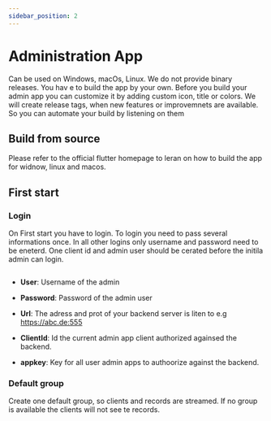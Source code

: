 ```yaml
---
sidebar_position: 2
---
```


# Administration App

Can be used on Windows, macOs, Linux. We do not provide binary releases. You hav e to build the app by your own.
Before you build your admin app you can customize it by adding custom icon, title or colors.
We will create release tags, when new features or improvemnets are available. So you can automate your build by listening on them

## Build from source

Please refer to the official flutter homepage to leran on how to build the app for widnow, linux and macos.

## First start

### Login

On First start you have to login. To login you need to pass several informations once. In all other logins only username and password need to be eneterd.
One client id and admin user should be cerated before the initila admin can login.

<image />

- **User**: Username of the admin
- **Password**: Password of the admin user

- **Url**: The adress and prot of your backend server is liten to e.g https://abc.de:555
- **ClientId**: Id the current admin app client authorized againsed the backend.
- **appkey**: Key for all user admin apps to authoorize against the backend.

### Default group

Create one default group, so clients and records are streamed. If no group is available the clients will not see te records.